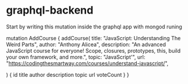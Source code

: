 # graphql-backend

Start by writing this mutation inside the graphql app with mongod runing

mutation AddCourse {
  addCourse(
    title: "JavaScript: Understanding The Weird Parts",
		author: "Anthony Alicea",
    description: "An advanced JavaScript course for everyone! Scope, closures, prototypes, this, build your own framework, and more.",
    topic: "JavaScript'",
    url: "https://codingthesmartway.com/courses/understand-javascript/",
    
  ) {
    id
    title
    author
    description
    topic
    url
    voteCount
  }
}
